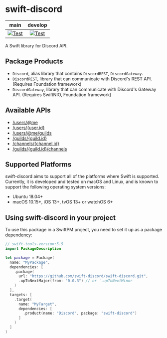 # swift-discord

| **main** | **develop** |
|:---:|:---:|
| [![Test](https://github.com/swift-discord/swift-discord/actions/workflows/test.yml/badge.svg?branch=main)](https://github.com/swift-discord/swift-discord/actions/workflows/test.yml) | [![Test](https://github.com/swift-discord/swift-discord/actions/workflows/test.yml/badge.svg?branch=develop)](https://github.com/swift-discord/swift-discord/actions/workflows/test.yml) |

A Swift library for Discord API.

## Package Products

* `Discord`, alias library that contains `DiscordREST`, `DiscordGateway`.
* `DiscordREST`, library that can communicate with Discord's REST API. (Requires Foundation framework)
* `DiscordGateway`, library that can communicate with Discord's Gateway API. (Requires SwiftNIO, Foundation framework)

## Available APIs

- [/users/@me](Sources/DiscordREST/User+API.swift#L15-L24)
- [/users/{user.id}](Sources/DiscordREST/User+API.swift#L28-L35)
- [/users/@me/guilds](Sources/DiscordREST/Guild+API.swift#L15-L24)
- [/guilds/{guild.id}](Sources/DiscordREST/Guild+API.swift#L28-L35)
- [/channels/{channel.id}](Sources/DiscordREST/Channel+API.swift#L15-L22)
- [/guilds/{guild.id}/channels](Sources/DiscordREST/Channel+API.swift#L26-L35)

## Supported Platforms

swift-discord aims to support all of the platforms where Swift is supported. Currently, it is developed and tested on macOS and Linux, and is known to support the following operating system versions:

* Ubuntu 18.04+
* macOS 10.15+, iOS 13+, tvOS 13+ or watchOS 6+

## Using **swift-discord** in your project

To use this package in a SwiftPM project, you need to set it up as a package dependency:

```swift
// swift-tools-version:5.5
import PackageDescription

let package = Package(
  name: "MyPackage",
  dependencies: [
    .package(
      url: "https://github.com/swift-discord/swift-discord.git", 
      .upToNextMajor(from: "0.0.3") // or `.upToNextMinor
    )
  ],
  targets: [
    .target(
      name: "MyTarget",
      dependencies: [
        .product(name: "Discord", package: "swift-discord")
      ]
    )
  ]
)
```
